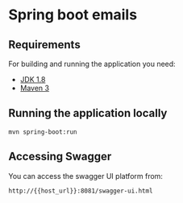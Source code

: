 # Spring boot emails

## Requirements

For building and running the application you need:

- [JDK 1.8](http://www.oracle.com/technetwork/java/javase/downloads/jdk8-downloads-2133151.html)
- [Maven 3](https://maven.apache.org)

## Running the application locally

```shell
mvn spring-boot:run
```
## Accessing Swagger

You can access the swagger UI platform from:

```shell
http://{{host_url}}:8081/swagger-ui.html
```

